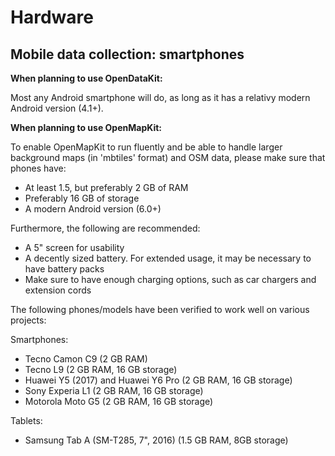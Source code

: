 # Hardware

## Mobile data collection: smartphones

**When planning to use OpenDataKit:**

Most any Android smartphone will do, as long as it has a relativy modern Android version (4.1+).

**When planning to use OpenMapKit:**

To enable OpenMapKit to run fluently and be able to handle larger background maps (in 'mbtiles' format) and OSM data, please make sure that phones have:
* At least 1.5, but preferably 2 GB of RAM
* Preferably 16 GB of storage
* A modern Android version (6.0+)

Furthermore, the following are recommended:
* A 5" screen for usability
* A decently sized battery. For extended usage, it may be necessary to have battery packs
* Make sure to have enough charging options, such as car chargers and extension cords

The following phones/models have been verified to work well on various projects:

Smartphones:

* Tecno Camon C9 (2 GB RAM)
* Tecno L9 (2 GB RAM, 16 GB storage)
* Huawei Y5 (2017) and Huawei Y6 Pro (2 GB RAM, 16 GB storage)
* Sony Experia L1 (2 GB RAM, 16 GB storage)
* Motorola Moto G5 (2 GB RAM, 16 GB storage)

Tablets:

* Samsung Tab A (SM-T285, 7", 2016) (1.5 GB RAM, 8GB storage)
